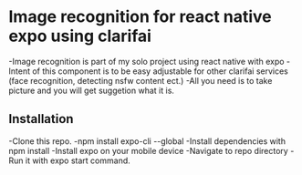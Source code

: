 # Image recognition for react native expo using clarifai

  -Image recognition is part of my solo project using react native with expo
  -Intent of this component is to be easy adjustable for other clarifai services (face recognition, detecting nsfw content        ect.)
  -All you need is to take picture and you will get suggetion what it is.
  
## Installation

  -Clone this repo.
  -npm install expo-cli --global
  -Install dependencies with npm install
  -Install expo on your mobile device
  -Navigate to repo directory
  -Run it with expo start command.

